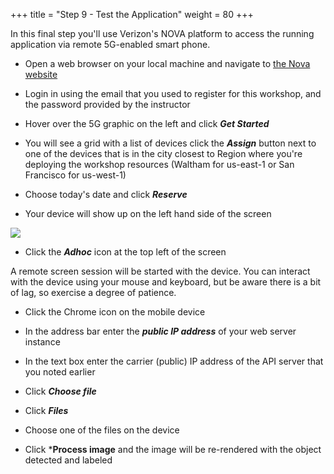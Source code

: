 +++
title = "Step 9 - Test the Application"
weight = 80
+++

In this final step you'll use Verizon's NOVA platform to access the running application via remote 5G-enabled smart phone. 

* Open a web browser on your local machine and navigate to [the Nova website](https://vzwdt.com/Nova/#/login)

* Login in using the email that you used to register for this workshop, and the password provided by the instructor

* Hover over the 5G graphic on the left and click ***Get Started***

* You will see a grid with a list of devices click the ***Assign*** button next to one of the devices that is in the city closest to Region where you're deploying the workshop resources (Waltham for us-east-1 or San Francisco for us-west-1)

* Choose today's date and click ***Reserve***

* Your device will show up on the left hand side of the screen

![](../../images/nova_device.png)

* Click the ***Adhoc*** icon at the top left of the screen

A remote screen session will be started with the device. You can interact with the device using your mouse and keyboard, but be aware there is a bit of lag, so exercise a degree of patience. 

* Click the Chrome icon on the mobile device

* In the address bar enter the ***public IP address*** of your web server instance

* In the text box enter the carrier (public) IP address of the API server that you noted earlier

* Click ***Choose file*** 

* Click ***Files***

* Choose one of the files on the device

* Click ***Process image** and the image will be re-rendered with the object detected and labeled


 